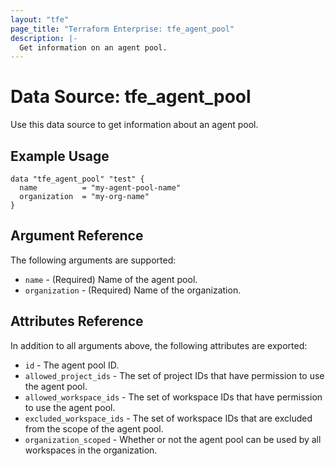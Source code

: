 ```yaml
---
layout: "tfe"
page_title: "Terraform Enterprise: tfe_agent_pool"
description: |-
  Get information on an agent pool.
---
```


# Data Source: tfe_agent_pool

Use this data source to get information about an agent pool.

## Example Usage

```hcl
data "tfe_agent_pool" "test" {
  name          = "my-agent-pool-name"
  organization  = "my-org-name"
}
```

## Argument Reference

The following arguments are supported:

* `name` - (Required) Name of the agent pool.
* `organization` - (Required) Name of the organization.

## Attributes Reference

In addition to all arguments above, the following attributes are exported:

* `id` - The agent pool ID.
* `allowed_project_ids` - The set of project IDs that have permission to use the agent pool.
* `allowed_workspace_ids` - The set of workspace IDs that have permission to use the agent pool.
* `excluded_workspace_ids` - The set of workspace IDs that are excluded from the scope of the agent pool.
* `organization_scoped` - Whether or not the agent pool can be used by all workspaces in the organization.
